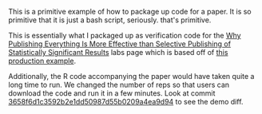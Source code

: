 This is a primitive example of how to package up code for a paper. It is so
primitive that it is just a bash script, seriously. that's primitive.

This is essentially what I packaged up as verification code for the [Why
Publishing Everything Is More Effective than Selective Publishing of
Statistically Significant
Results](http://labs.researchcompendia.org/compendia/2/) labs page which
is based off of [this production example](http://researchcompendia.org/compendia/418/).

Additionally, the R code accompanying the paper would have taken quite a
long time to run. We changed the number of reps so that users can download
the code and run it in a few minutes. Look at commit [3658f6d1c3592b2e1dd50987d55b0209a4ea9d94](https://github.com/researchcompendia/labs-2014-6/commit/3658f6d1c3592b2e1dd50987d55b0209a4ea9d94) to see the demo diff.
